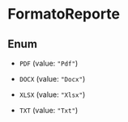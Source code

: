 

# FormatoReporte

## Enum


* `PDF` (value: `"Pdf"`)

* `DOCX` (value: `"Docx"`)

* `XLSX` (value: `"Xlsx"`)

* `TXT` (value: `"Txt"`)



